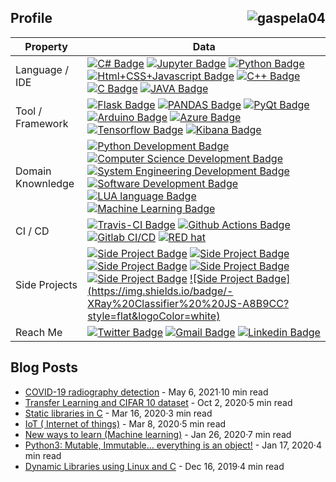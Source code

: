 ## Profile  <img src="https://komarev.com/ghpvc/?username=gaspela04&color=brightgreen&style=plastic" alt="gaspela04" align="right">
Property                 | Data  
-------------------------|------
Language / IDE           | [![C# Badge](https://img.shields.io/badge/-Visual%20Studio-239120?style=flat&logo=C-Sharp&logoColor=white)](https://github.com/search?q=user%3Agaspela04&type=Repositories) [![Jupyter Badge](https://img.shields.io/badge/-Jupyter-FFC300?style=flat&logo=Jupyter&logoColor=white)](https://github.com/search?q=user%3Agaspela04&type=Repositories) [![Python Badge](https://img.shields.io/badge/-PyCharm-3776AB?style=flat&logo=Python&logoColor=white)](https://github.com/search?q=user%3Agaspela04&type=Repositories) [![Html+CSS+Javascript Badge](https://img.shields.io/badge/-Visual%20Studio%20Code-F7DF1E?style=flat&logo=Javascript&logoColor=white)](https://github.com/search?q=user%3Agaspela04&type=Repositories) [![C++ Badge](https://img.shields.io/badge/-Visual%20Studio-00599C?style=flat&logo=C%2B%2B&logoColor=white)](https://github.com/search?q=user%3Agaspela04&type=Repositories) [![C Badge](https://img.shields.io/badge/-Visual%20Studio-A8B9CC?style=flat&logo=C&logoColor=white)](https://github.com/search?q=user%3Agaspela04&type=Repositories) [![JAVA Badge](https://img.shields.io/badge/-Eclipse-007396?style=flat&logo=JAVA&logoColor=white)](https://github.com/search?q=user%3Agaspela04&type=Repositories)
Tool / Framework         | [![Flask Badge](https://img.shields.io/badge/-Flask-FFC300?style=flat&logo=Flask&logoColor=white)](https://flask.palletsprojects.com/en/1.1.x/) [![PANDAS Badge](https://img.shields.io/badge/-PANDAS-5C2D91?style=flat&logo=Pandas&logoColor=white)](https://github.com/search?q=user%3Agaspela04&type=Repositories) [![PyQt Badge](https://img.shields.io/badge/-PyQt-41CD52?style=flat&logo=Qt&logoColor=white)](https://github.com/search?q=user%3Agaspela04&type=Repositories) [![Arduino Badge](https://img.shields.io/badge/-Arduino-00979D?style=flat&logo=Arduino&logoColor=white)](https://github.com/search?q=user%3Agaspela04&type=Repositories) [![Azure Badge](https://img.shields.io/badge/-Microsoft%20Azure-0089D6?style=flat&logo=Microsoft-Azure&logoColor=white)](https://github.com/search?q=user%3Agaspela04&type=Repositories) [![Tensorflow Badge](https://img.shields.io/badge/-Tensorflow-F2BD1A?style=flat&logo=Tensorflow&logoColor=white)](https://github.com/search?q=user%3Agaspela04&type=Repositories) [![Kibana Badge](https://img.shields.io/badge/-Kibana-E8478B?style=flat&logo=Kibana&logoColor=white)](https://github.com/search?q=user%3Agaspela04&type=Repositories)
Domain Knownledge        | [![Python Development Badge](https://img.shields.io/badge/-Python-DAF7A6?style=flat&logoColor=white)](https://github.com/search?q=user%3Agaspela04&type=Repositories) [![Computer Science Development Badge](https://img.shields.io/badge/-Computer%20Science-FAB040?style=flat&logoColor=white)](https://github.com/search?q=user%3Agaspela04&type=Repositories) [![System Engineering Development Badge](https://img.shields.io/badge/-System%20Engineering-4C8CBF?style=flat&logoColor=white)](https://github.com/search?q=user%3Agaspela04&type=Repositories) [![Software Development Badge](https://img.shields.io/badge/-Software%20Development-FF6600?style=flat&logoColor=white)](https://github.com/search?q=user%3Agaspela04&type=Repositories) [![LUA language Badge](https://img.shields.io/badge/-LUA%20language-036CB5?style=flat&logoColor=white)](https://github.com/search?q=user%3Agaspela04&type=Repositories) [![Machine Learning Badge](https://img.shields.io/badge/-Machine%20Learning-01D277?style=flat&logoColor=white)](https://github.com/Gaspela04/holbertonschool-machine_learning)
CI / CD                  | [![Travis-CI Badge](https://img.shields.io/badge/-Travis%20CI-3EAAAF?style=flat&logo=Travis-CI&logoColor=white)](https://github.com/gaspela04/gaspela04) [![Github Actions Badge](https://img.shields.io/badge/-Github%20Actions-2088FF?style=flat&logo=Github-Actions&logoColor=white)](https://github.com/gaspela04/gaspela04) [![Gitlab CI/CD](https://img.shields.io/badge/-Gitlab%20CI/CD-FCA121?style=flat&logo=GitLab&logoColor=white)](https://github.com/gaspela04/gaspela04) [![RED hat](https://img.shields.io/badge/-Redhat-BE0000?style=flat&logo=Red-hat&logoColor=white)](https://github.com/gaspela04/gaspela04)
Side Projects            | [![Side Project Badge](https://img.shields.io/badge/-PrinTF%20C-A8B9CC?style=flat&logoColor=white)](https://github.com/Gaspela04/Printf) [![Side Project Badge](https://img.shields.io/badge/-Monty%20C-A8B9CC?style=flat&logoColor=white)](https://github.com/Gaspela04/Monty) [![Side Project Badge](https://img.shields.io/badge/-Simple%20Shell%20C-A8B9CC?style=flat&logoColor=white)](https://github.com/Gaspela04/Simple_shell) [![Side Project Badge](https://img.shields.io/badge/-Project%20Nativo%20JS-A8B9CC?style=flat&logoColor=white)](https://github.com/Gaspela04/Nativo) [![Side Project Badge](https://img.shields.io/badge/-AirBnB%20JS-A8B9CC?style=flat&logoColor=white)](https://github.com/Gaspela04/AirBnB_clone_v4) [![Side Project Badge](https://img.shields.io/badge/- XRay%20Classifier%20%20JS-A8B9CC?style=flat&logoColor=white)](https://github.com/Gaspela/Xray-classifier-Pneumonia-detection-COVID19) 
Reach Me                 | [![Twitter Badge](https://img.shields.io/badge/-Gaspela-00acee?style=flat&logo=twitter&logoColor=white)](https://twitter.com/gaspela) [![Gmail Badge](https://img.shields.io/badge/-Email_Contact-e54448?style=flat&logo=Gmail&logoColor=white)](mailto:samirmillanorozco@hotmail.com) [![Linkedin Badge](https://img.shields.io/badge/-Samirmillan-blue?style=flat&logo=Linkedin&logoColor=white)](https://www.linkedin.com/in/samirmillan/)

## Blog Posts
<!-- blog start -->
* [COVID-19 radiography detection](https://samirmillanorozco.medium.com/covid-19-radiography-detection-4ff589c4ee33) - May 6, 2021·10 min read
* [Transfer Learning and CIFAR 10 dataset](https://medium.com/@samirmillanorozco/transfer-learning-and-cifar-10-dataset-cefc81eff75b) - Oct 2, 2020·5 min read
* [Static libraries in C](https://medium.com/@samirmillanorozco/static-libraries-in-c-a15331005cd7) - Mar 16, 2020·3 min read
* [IoT ( Internet of things)](https://medium.com/@samirmillanorozco/iot-internet-of-things-87aad699a2a6) - Mar 8, 2020·5 min read
* [New ways to learn (Machine learning)](https://medium.com/@samirmillanorozco/new-ways-to-learn-machine-learning-ed4ab9a98918) - Jan 26, 2020·7 min read
* [Python3: Mutable, Immutable… everything is an object!](https://medium.com/@samirmillanorozco/python3-mutable-immutable-everything-is-an-object-1268de245096) - Jan 17, 2020·4 min read
* [Dynamic Libraries using Linux and C](https://medium.com/@samirmillanorozco/dynamic-libraries-using-linux-and-c-ed6c9aea8b47) - Dec 16, 2019·4 min read
<!-- blog end -->
